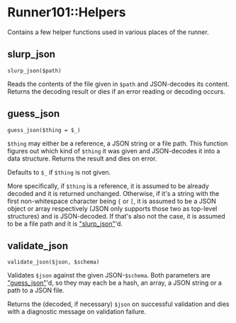 # Runner101::Helpers

Contains a few helper functions used in various places of the runner.

## slurp\_json

    slurp_json($path)

Reads the contents of the file given in `$path` and JSON-decodes its content.
Returns the decoding result or dies if an error reading or decoding occurs.

## guess\_json

    guess_json($thing = $_)

`$thing` may either be a reference, a JSON string or a file path. This
function figures out which kind of `$thing` it was given and JSON-decodes it
into a data structure. Returns the result and dies on error.

Defaults to `$_` if `$thing` is not given.

More specifically, if `$thing` is a reference, it is assumed to be already
decoded and it is returned unchanged. Otherwise, if it's a string with the
first non-whitespace character being `{` or `[`, it is assumed to be a JSON
object or array respectively (JSON only supports those two as top-level
structures) and is JSON-decoded. If that's also not the case, it is assumed to
be a file path and it is ["slurp\_json"](#slurp_json)'d.

## validate\_json

    validate_json($json, $schema)

Validates `$json` against the given JSON-`$schema`. Both parameters are
["guess\_json"](#guess_json)'d, so they may each be a hash, an array, a JSON string or a path
to a JSON file.

Returns the (decoded, if necessary) `$json` on successful validation and dies
with a diagnostic message on validation failure.
